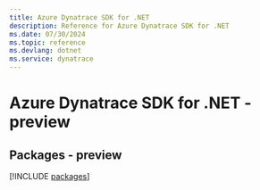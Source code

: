 ```yaml
---
title: Azure Dynatrace SDK for .NET
description: Reference for Azure Dynatrace SDK for .NET
ms.date: 07/30/2024
ms.topic: reference
ms.devlang: dotnet
ms.service: dynatrace
---
```

# Azure Dynatrace SDK for .NET - preview
## Packages - preview
[!INCLUDE [packages](dynatrace-index.md)]